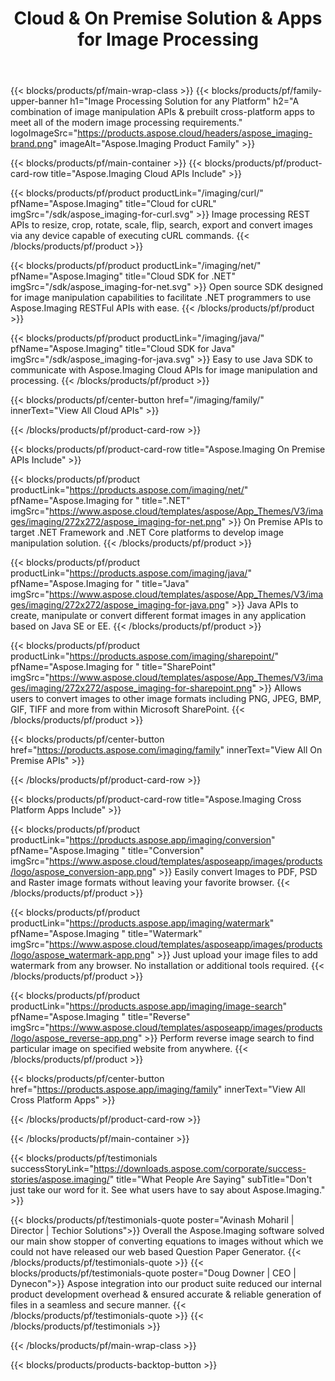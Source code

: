 ﻿---
title: Cloud & On Premise Solution & Apps for Image Processing 
weight: 40
url: /
---

{{< blocks/products/pf/main-wrap-class >}}
{{< blocks/products/pf/family-upper-banner h1="Image Processing Solution for any Platform" h2="A combination of image manipulation APIs & prebuilt cross-platform apps to meet all of the modern image processing requirements." logoImageSrc="https://products.aspose.cloud/headers/aspose_imaging-brand.png" imageAlt="Aspose.Imaging Product Family" >}}

{{< blocks/products/pf/main-container >}}
{{< blocks/products/pf/product-card-row title="Aspose.Imaging Cloud APIs Include" >}}

{{< blocks/products/pf/product productLink="/imaging/curl/" pfName="Aspose.Imaging" title="Cloud for cURL" imgSrc="/sdk/aspose_imaging-for-curl.svg" >}}
Image processing REST APIs to resize, crop, rotate, scale, flip, search, export and convert images via any device capable of executing cURL commands.
{{< /blocks/products/pf/product >}}

{{< blocks/products/pf/product productLink="/imaging/net/" pfName="Aspose.Imaging" title="Cloud SDK for .NET" imgSrc="/sdk/aspose_imaging-for-net.svg" >}}
Open source SDK designed for image manipulation capabilities to facilitate .NET programmers to use Aspose.Imaging RESTFul APIs with ease.
{{< /blocks/products/pf/product >}}

{{< blocks/products/pf/product productLink="/imaging/java/" pfName="Aspose.Imaging" title="Cloud SDK for Java" imgSrc="/sdk/aspose_imaging-for-java.svg" >}}
Easy to use Java SDK to communicate with Aspose.Imaging Cloud APIs for image manipulation and processing.
{{< /blocks/products/pf/product >}}

{{< blocks/products/pf/center-button href="/imaging/family/" innerText="View All Cloud APIs" >}}

{{< /blocks/products/pf/product-card-row >}}

{{< blocks/products/pf/product-card-row title="Aspose.Imaging On Premise APIs Include" >}}

{{< blocks/products/pf/product productLink="https://products.aspose.com/imaging/net/" pfName="Aspose.Imaging for " title=".NET" imgSrc="https://www.aspose.cloud/templates/aspose/App_Themes/V3/images/imaging/272x272/aspose_imaging-for-net.png" >}}
On Premise APIs to target .NET Framework and .NET Core platforms to develop image manipulation solution.
{{< /blocks/products/pf/product >}}

{{< blocks/products/pf/product productLink="https://products.aspose.com/imaging/java/" pfName="Aspose.Imaging for " title="Java" imgSrc="https://www.aspose.cloud/templates/aspose/App_Themes/V3/images/imaging/272x272/aspose_imaging-for-java.png" >}}
Java APIs to create, manipulate or convert different format images in any application based on Java SE or EE.
{{< /blocks/products/pf/product >}}

{{< blocks/products/pf/product productLink="https://products.aspose.com/imaging/sharepoint/" pfName="Aspose.Imaging for " title="SharePoint" imgSrc="https://www.aspose.cloud/templates/aspose/App_Themes/V3/images/imaging/272x272/aspose_imaging-for-sharepoint.png" >}}
Allows users to convert images to other image formats including PNG, JPEG, BMP, GIF, TIFF and more from within Microsoft SharePoint. 
{{< /blocks/products/pf/product >}}

{{< blocks/products/pf/center-button href="https://products.aspose.com/imaging/family" innerText="View All On Premise APIs" >}}

{{< /blocks/products/pf/product-card-row >}}

{{< blocks/products/pf/product-card-row title="Aspose.Imaging Cross Platform Apps Include" >}}

{{< blocks/products/pf/product productLink="https://products.aspose.app/imaging/conversion" pfName="Aspose.Imaging " title="Conversion" imgSrc="https://www.aspose.cloud/templates/asposeapp/images/products/logo/aspose_conversion-app.png" >}}
Easily convert Images to PDF, PSD and Raster image formats without leaving your favorite browser.
{{< /blocks/products/pf/product >}}

{{< blocks/products/pf/product productLink="https://products.aspose.app/imaging/watermark" pfName="Aspose.Imaging " title="Watermark" imgSrc="https://www.aspose.cloud/templates/asposeapp/images/products/logo/aspose_watermark-app.png" >}}
Just upload your image files to add watermark from any browser. No installation or additional tools required.
{{< /blocks/products/pf/product >}}

{{< blocks/products/pf/product productLink="https://products.aspose.app/imaging/image-search" pfName="Aspose.Imaging " title="Reverse" imgSrc="https://www.aspose.cloud/templates/asposeapp/images/products/logo/aspose_reverse-app.png" >}}
Perform reverse image search to find particular image on specified website from anywhere.
{{< /blocks/products/pf/product >}}

{{< blocks/products/pf/center-button href="https://products.aspose.app/imaging/family" innerText="View All Cross Platform Apps" >}}

{{< /blocks/products/pf/product-card-row >}}

{{< /blocks/products/pf/main-container >}}

{{< blocks/products/pf/testimonials successStoryLink="https://downloads.aspose.com/corporate/success-stories/aspose.imaging/" title="What People Are Saying" subTitle="Don't just take our word for it. See what users have to say about Aspose.Imaging." >}}

{{< blocks/products/pf/testimonials-quote poster="Avinash Moharil | Director | Techior Solutions">}}
Overall the Aspose.Imaging software solved our main show stopper of converting equations to images without which we could not have released our web based Question Paper Generator.
{{< /blocks/products/pf/testimonials-quote >}}
{{< blocks/products/pf/testimonials-quote poster="Doug Downer | CEO | Dynecon">}}
Aspose integration into our product suite reduced our internal product development overhead & ensured accurate & reliable generation of files in a seamless and secure manner.
{{< /blocks/products/pf/testimonials-quote >}}
{{< /blocks/products/pf/testimonials >}}

{{< /blocks/products/pf/main-wrap-class >}}

{{< blocks/products/products-backtop-button >}}
